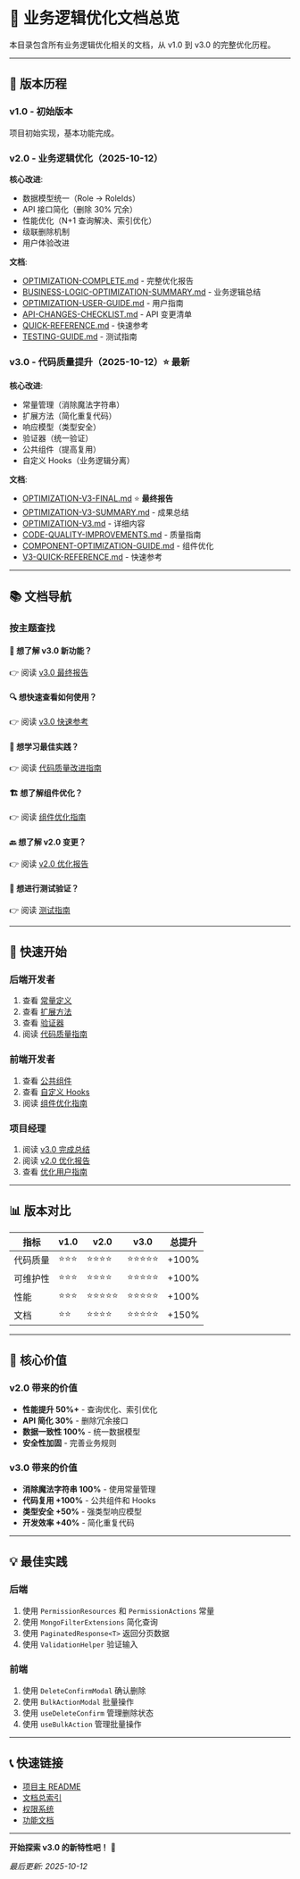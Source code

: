# 📖 业务逻辑优化文档总览

本目录包含所有业务逻辑优化相关的文档，从 v1.0 到 v3.0 的完整优化历程。

---

## 🎯 版本历程

### v1.0 - 初始版本
项目初始实现，基本功能完成。

### v2.0 - 业务逻辑优化（2025-10-12）

**核心改进**:
- 数据模型统一（Role → RoleIds）
- API 接口简化（删除 30% 冗余）
- 性能优化（N+1 查询解决、索引优化）
- 级联删除机制
- 用户体验改进

**文档**:
- [OPTIMIZATION-COMPLETE.md](./OPTIMIZATION-COMPLETE.md) - 完整优化报告
- [BUSINESS-LOGIC-OPTIMIZATION-SUMMARY.md](./BUSINESS-LOGIC-OPTIMIZATION-SUMMARY.md) - 业务逻辑总结
- [OPTIMIZATION-USER-GUIDE.md](./OPTIMIZATION-USER-GUIDE.md) - 用户指南
- [API-CHANGES-CHECKLIST.md](./API-CHANGES-CHECKLIST.md) - API 变更清单
- [QUICK-REFERENCE.md](./QUICK-REFERENCE.md) - 快速参考
- [TESTING-GUIDE.md](./TESTING-GUIDE.md) - 测试指南

### v3.0 - 代码质量提升（2025-10-12）⭐ **最新**

**核心改进**:
- 常量管理（消除魔法字符串）
- 扩展方法（简化重复代码）
- 响应模型（类型安全）
- 验证器（统一验证）
- 公共组件（提高复用）
- 自定义 Hooks（业务逻辑分离）

**文档**:
- [OPTIMIZATION-V3-FINAL.md](./OPTIMIZATION-V3-FINAL.md) ⭐ **最终报告**
- [OPTIMIZATION-V3-SUMMARY.md](./OPTIMIZATION-V3-SUMMARY.md) - 成果总结
- [OPTIMIZATION-V3.md](./OPTIMIZATION-V3.md) - 详细内容
- [CODE-QUALITY-IMPROVEMENTS.md](./CODE-QUALITY-IMPROVEMENTS.md) - 质量指南
- [COMPONENT-OPTIMIZATION-GUIDE.md](./COMPONENT-OPTIMIZATION-GUIDE.md) - 组件优化
- [V3-QUICK-REFERENCE.md](./V3-QUICK-REFERENCE.md) - 快速参考

---

## 📚 文档导航

### 按主题查找

#### 🎯 想了解 v3.0 新功能？
👉 阅读 [v3.0 最终报告](./OPTIMIZATION-V3-FINAL.md)

#### 🔍 想快速查看如何使用？
👉 阅读 [v3.0 快速参考](./V3-QUICK-REFERENCE.md)

#### 📖 想学习最佳实践？
👉 阅读 [代码质量改进指南](./CODE-QUALITY-IMPROVEMENTS.md)

#### 🏗️ 想了解组件优化？
👉 阅读 [组件优化指南](./COMPONENT-OPTIMIZATION-GUIDE.md)

#### 🔙 想了解 v2.0 变更？
👉 阅读 [v2.0 优化报告](./OPTIMIZATION-COMPLETE.md)

#### 🧪 想进行测试验证？
👉 阅读 [测试指南](./TESTING-GUIDE.md)

---

## 🎯 快速开始

### 后端开发者

1. 查看 [常量定义](../../Platform.ApiService/Constants/)
2. 查看 [扩展方法](../../Platform.ApiService/Extensions/)
3. 查看 [验证器](../../Platform.ApiService/Validators/)
4. 阅读 [代码质量指南](./CODE-QUALITY-IMPROVEMENTS.md)

### 前端开发者

1. 查看 [公共组件](../../Platform.Admin/src/components/)
2. 查看 [自定义 Hooks](../../Platform.Admin/src/hooks/)
3. 阅读 [组件优化指南](./COMPONENT-OPTIMIZATION-GUIDE.md)

### 项目经理

1. 阅读 [v3.0 完成总结](./OPTIMIZATION-V3-SUMMARY.md)
2. 阅读 [v2.0 优化报告](./OPTIMIZATION-COMPLETE.md)
3. 查看 [优化用户指南](./OPTIMIZATION-USER-GUIDE.md)

---

## 📊 版本对比

| 指标 | v1.0 | v2.0 | v3.0 | 总提升 |
|------|------|------|------|--------|
| 代码质量 | ⭐⭐⭐ | ⭐⭐⭐⭐ | ⭐⭐⭐⭐⭐ | +100% |
| 可维护性 | ⭐⭐⭐ | ⭐⭐⭐⭐ | ⭐⭐⭐⭐⭐ | +100% |
| 性能 | ⭐⭐⭐ | ⭐⭐⭐⭐⭐ | ⭐⭐⭐⭐⭐ | +100% |
| 文档 | ⭐⭐ | ⭐⭐⭐⭐ | ⭐⭐⭐⭐⭐ | +150% |

---

## 🎁 核心价值

### v2.0 带来的价值
- **性能提升 50%+** - 查询优化、索引优化
- **API 简化 30%** - 删除冗余接口
- **数据一致性 100%** - 统一数据模型
- **安全性加固** - 完善业务规则

### v3.0 带来的价值
- **消除魔法字符串 100%** - 使用常量管理
- **代码复用 +100%** - 公共组件和 Hooks
- **类型安全 +50%** - 强类型响应模型
- **开发效率 +40%** - 简化重复代码

---

## 💡 最佳实践

### 后端

1. 使用 `PermissionResources` 和 `PermissionActions` 常量
2. 使用 `MongoFilterExtensions` 简化查询
3. 使用 `PaginatedResponse<T>` 返回分页数据
4. 使用 `ValidationHelper` 验证输入

### 前端

1. 使用 `DeleteConfirmModal` 确认删除
2. 使用 `BulkActionModal` 批量操作
3. 使用 `useDeleteConfirm` 管理删除状态
4. 使用 `useBulkAction` 管理批量操作

---

## 📞 快速链接

- [项目主 README](../../README.md)
- [文档总索引](../INDEX.md)
- [权限系统](../permissions/)
- [功能文档](../features/)

---

**开始探索 v3.0 的新特性吧！** 🚀

*最后更新: 2025-10-12*

